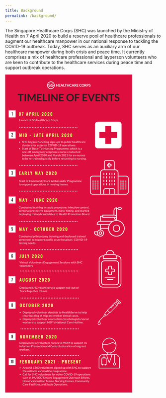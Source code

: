 ```yaml
---
title: Background
permalink: /background/
---
```

The Singapore Healthcare Corps (SHC) was launched by the Ministry of Health on 7 April 2020 to build a reserve pool of healthcare professionals to augment our healthcare manpower in our national response to tackling the COVID-19 outbreak. Today, SHC serves as an auxiliary arm of our healthcare manpower during both crisis and peace time. It currently comprises a mix of healthcare professional and layperson volunteers who are keen to contribute to the healthcare services during peace time and support outbreak operations.

![Alt text for image on Isomer site](/images/milestone%20edm%2015%20sep%202021.png)